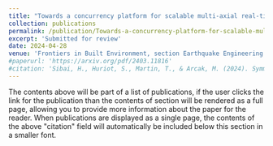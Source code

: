 ```yaml
---
title: "Towards a concurrency platform for scalable multi-axial real-time hybrid simulation"
collection: publications
permalink: /publication/Towards-a-concurrency-platform-for-scalable-multi-axial-real-time-hybrid-simulation
excerpt: 'Submitted for review'
date: 2024-04-28
venue: 'Frontiers in Built Environment, section Earthquake Engineering'
#paperurl: 'https://arxiv.org/pdf/2403.11816'
#citation: 'Sibai, H., Huriot, S., Martin, T., & Arcak, M. (2024). Symmetry-based Abstraction Algorithm for Accelerating Symbolic Control Synthesis. arXiv preprint arXiv:2403.11816.'
---
```


The contents above will be part of a list of publications, if the user clicks the link for the publication than the contents of section will be rendered as a full page, allowing you to provide more information about the paper for the reader. When publications are displayed as a single page, the contents of the above "citation" field will automatically be included below this section in a smaller font.
